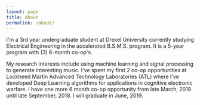 ```yaml
---
layout: page
title: About
permalink: /about/
---
```


I'm a 3rd year undergraduate student at Drexel University currently studying Electrical Engineering in the accelerated B.S.M.S. program. It is a 5-year program with (3) 6-month co-op's.

My research interests include using machine learning and signal processing to generate interesting music. I've spent my first 2 co-op opportunities at Lockheed Martin Advanced Technology Laboratories (ATL) where I've developed Deep Learning algorithms for applications in cognitive electronic warfare. I have one more 6 month co-op opportunity from late March, 2018 until late September, 2018. I will graduate in June, 2019.